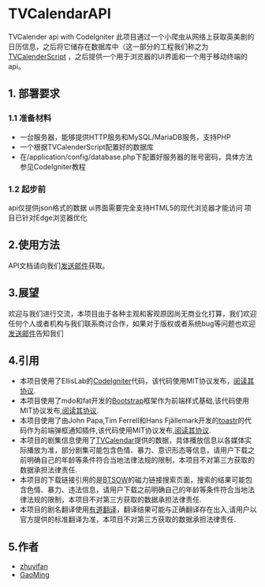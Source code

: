 # TVCalendarAPI
TVCalender api with CodeIgniter
此项目通过一个小爬虫从网络上获取英美剧的日历信息，之后将它储存在数据库中（这一部分的工程我们称之为 <a href="https://github.com/zhuyf8899/TvCalendarShellNew">TVCalenderScript</a> ，之后提供一个用于浏览器的UI界面和一个用于移动终端的api。

## 1. 部署要求
### 1.1 准备材料
+ 一台服务器，能够提供HTTP服务和MySQL/MariaDB服务，支持PHP
+ 一个根据TVCalenderScript配置好的数据库
+ 在/application/config/database.php下配置好服务器的账号密码，具体方法参见CodeIgniter教程

### 1.2 起步前
api仅提供json格式的数据
ui界面需要完全支持HTML5的现代浏览器才能访问
项目已针对Edge浏览器优化

## 2.使用方法
API文档请向我们<a href="mailto:zhuyf8899@gmail.com">发送邮件</a>获取。

## 3.展望
欢迎与我们进行交流，本项目由于各种主观和客观原因尚无商业化打算，我们欢迎任何个人或者机构与我们联系商讨合作，如果对于版权或者系统bug等问题也欢迎<a href="mailto:zhuyf8899@gmail.com">发送邮件</a>告知我们

## 4.引用

+ 本项目使用了EllisLab的<a href="http://codeigniter.org/">CodeIgniter</a>代码，该代码使用MIT协议发布，<a href="https://github.com/bcit-ci/CodeIgniter/blob/develop/license.txt">阅读其协议</a>.
+ 本项目使用了mdo和fat开发的<a href="http://getbootstrap.com/">Bootstrap</a>框架作为前端样式基础,该代码使用MIT协议发布,<a href="https://github.com/bcit-ci/CodeIgniter/blob/develop/license.txt">阅读其协议</a>.
+ 本项目使用了由John Papa,Tim Ferrell和Hans Fjällemark开发的<a href="http://getbootstrap.com/">toastr</a>的代码作为前端弹框通知插件,该代码使用MIT协议发布,<a href="https://opensource.org/licenses/mit-license.php">阅读其协议</a>.
+ 本项目的剧集信息使用了<a href="http://www.pogdesign.co.uk/cat/">TVCalendar</a>提供的数据，具体播放信息以各媒体实际播放为准，部分剧集可能包含色情、暴力、意识形态等信息，请用户下载之前明确自己的年龄等条件符合当地法律法规的限制，本项目不对第三方获取的数据承担法律责任.
+ 本项目的下载链接引用的是<a href="https://btio.pw/">BTSOW</a>的磁力链接搜索页面，搜索的结果可能包含色情、暴力、违法信息，请用户下载之前明确自己的年龄等条件符合当地法律法规的限制，本项目不对第三方获取的数据承担法律责任.
+ 本项目的剧名翻译使用<a href="http://www.youdao.com/">有道翻译</a>，翻译结果可能与正确翻译存在出入,请用户以官方提供的标准翻译为准，本项目不对第三方获取的数据承担法律责任.

## 5.作者
+ <a href="https://github.com/zhuyf8899">zhuyifan</a>
+ <a href="https://github.com/Everyb0dyLies">GaoMing</a>
